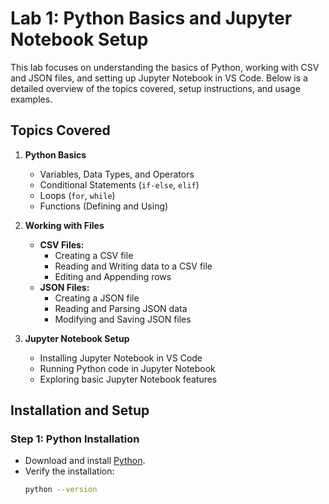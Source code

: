 # Lab 1: Python Basics and Jupyter Notebook Setup

This lab focuses on understanding the basics of Python, working with CSV and JSON files, and setting up Jupyter Notebook in VS Code. Below is a detailed overview of the topics covered, setup instructions, and usage examples.


## Topics Covered
1. **Python Basics**
   - Variables, Data Types, and Operators
   - Conditional Statements (`if-else`, `elif`)
   - Loops (`for`, `while`)
   - Functions (Defining and Using)

2. **Working with Files**
   - **CSV Files:**
     - Creating a CSV file
     - Reading and Writing data to a CSV file
     - Editing and Appending rows
   - **JSON Files:**
     - Creating a JSON file
     - Reading and Parsing JSON data
     - Modifying and Saving JSON files

3. **Jupyter Notebook Setup**
   - Installing Jupyter Notebook in VS Code
   - Running Python code in Jupyter Notebook
   - Exploring basic Jupyter Notebook features
     

## Installation and Setup
### Step 1: Python Installation
- Download and install [Python](https://www.python.org/).
- Verify the installation:
  ```bash
  python --version

